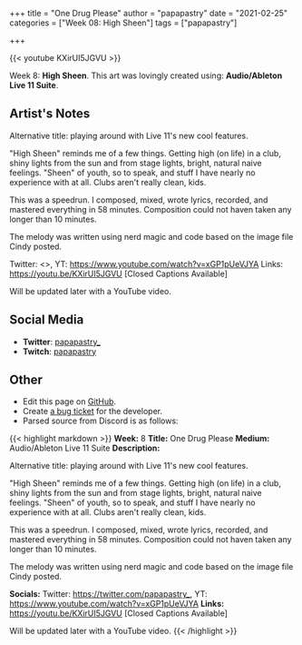 +++
title =       "One Drug Please"
author =      "papapastry"
date =        "2021-02-25"
categories =  ["Week 08: High Sheen"]
tags =        ["papapastry"]

+++


{{< youtube KXirUI5JGVU >}}


Week 8: **High Sheen**. This art was lovingly created using: **Audio/Ableton Live 11 Suite**.

## Artist's Notes

Alternative title: playing around with Live 11's new cool features.

"High Sheen" reminds me of a few things. Getting high (on life) in a club, shiny lights from the sun and from stage lights, bright, natural naive feelings. "Sheen" of youth, so to speak, and stuff I have nearly no experience with at all. Clubs aren't really clean, kids.

This was a speedrun. I composed, mixed, wrote lyrics, recorded, and mastered everything in 58 minutes. Composition could not haven taken any longer than 10 minutes.

The melody was written using nerd magic and code based on the image file Cindy posted.

Twitter: <>, YT: <https://www.youtube.com/watch?v=xGP1pUeVJYA>
Links: https://youtu.be/KXirUI5JGVU [Closed Captions Available]

Will be updated later with a YouTube video.

## Social Media

- **Twitter**: [papapastry_]()
- **Twitch**: [papapastry]()


## Other

- Edit this page on [GitHub](https://github.com/teaminkling/web-refresh/edit/main/blog/content/blog/papapastry-week-8-0c0e.md).
- Create [a bug ticket](https://github.com/teaminkling/web-refresh/issues/new?assignees=&labels=bug&template=problem-report.md&title=) for the developer.
- Parsed source from Discord is as follows:

{{< highlight markdown >}}
**Week:** 8
**Title:** One Drug Please
**Medium:** Audio/Ableton Live 11 Suite
**Description:**

Alternative title: playing around with Live 11's new cool features.

"High Sheen" reminds me of a few things. Getting high (on life) in a club, shiny lights from the sun and from stage lights, bright, natural naive feelings. "Sheen" of youth, so to speak, and stuff I have nearly no experience with at all. Clubs aren't really clean, kids.

This was a speedrun. I composed, mixed, wrote lyrics, recorded, and mastered everything in 58 minutes. Composition could not haven taken any longer than 10 minutes.

The melody was written using nerd magic and code based on the image file Cindy posted.

**Socials:** Twitter: <https://twitter.com/papapastry_>, YT: <https://www.youtube.com/watch?v=xGP1pUeVJYA>
**Links:** https://youtu.be/KXirUI5JGVU [Closed Captions Available]

Will be updated later with a YouTube video.
{{< /highlight >}}